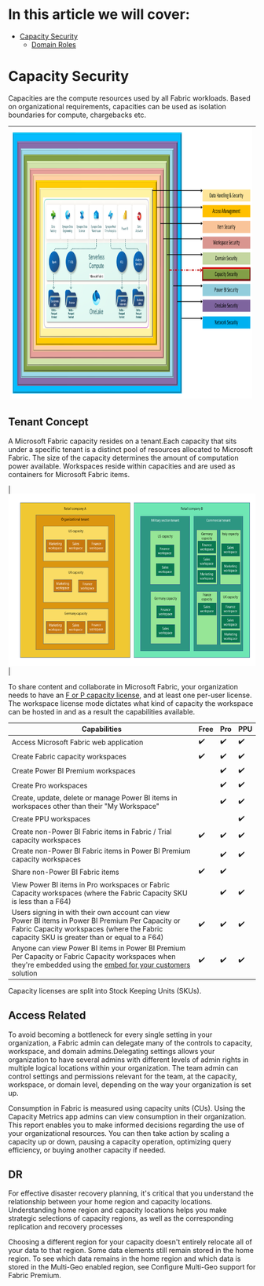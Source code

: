 # In this article we will cover:

* [Capacity Security](#capacity-security)
  * [Domain Roles](#domain-roles)


# Capacity Security

Capacities are the compute resources used by all Fabric workloads. Based on organizational requirements, capacities can be used as isolation boundaries for compute, chargebacks etc.

|<img src='/Assests/Security/Media/CapacitySecurity.PNG' width='1000' height='550'>|
| ----------- | 

## Tenant Concept

A Microsoft Fabric capacity resides on a tenant.Each capacity that sits under a specific tenant is a distinct pool of resources allocated to Microsoft Fabric. The size of the capacity determines the amount of computation power available. Workspaces reside within capacities and are used as containers for Microsoft Fabric items. 

|<img src='/Assests/Security/Media/Tenant.png' width='600' height='350'>|


To share content and collaborate in Microsoft Fabric, your organization needs to have an [F or P capacity license](https://learn.microsoft.com/en-us/fabric/enterprise/licenses#capacity-license), and at least one per-user license. The workspace license mode dictates what kind of capacity the workspace can be hosted in and as a result the capabilities available.

| Capabilities | Free | Pro | PPU |
|--|--|--|--|
| Access Microsoft Fabric web application | :heavy_check_mark: | :heavy_check_mark: | :heavy_check_mark: |
| Create Fabric capacity workspaces |:heavy_check_mark: | :heavy_check_mark: | :heavy_check_mark: |
| Create Power BI Premium workspaces | | :heavy_check_mark: | :heavy_check_mark: |
| Create Pro workspaces | | :heavy_check_mark: |:heavy_check_mark: |
| Create, update, delete or manage Power BI items in workspaces other than their "My Workspace" |  | :heavy_check_mark: |:heavy_check_mark: |
| Create PPU workspaces | |  |:heavy_check_mark: |
| Create non-Power BI Fabric items in Fabric / Trial capacity workspaces | :heavy_check_mark: | :heavy_check_mark: |:heavy_check_mark: |
| Create non-Power BI Fabric items in Power BI Premium capacity workspaces |  | :heavy_check_mark: |:heavy_check_mark: |
| Share non-Power BI Fabric items | :heavy_check_mark: | :heavy_check_mark: | |
| View Power BI items in Pro workspaces or Fabric Capacity workspaces (where the Fabric Capacity SKU is less than a F64) |  | :heavy_check_mark: |:heavy_check_mark: |
| Users signing in with their own account can view Power BI items in Power BI Premium Per Capacity or Fabric Capacity workspaces (where the Fabric capacity SKU is greater than or equal to a F64) | :heavy_check_mark: | :heavy_check_mark: |:heavy_check_mark: |
| Anyone can view Power BI items in Power BI Premium Per Capacity or Fabric Capacity workspaces when they're embedded using the [embed for your customers](/power-bi/developer/embedded/embedded-analytics-power-bi#embed-for-your-customers) solution | :heavy_check_mark: | :heavy_check_mark: |:heavy_check_mark: |
Capacity licenses are split into Stock Keeping Units (SKUs). 

## Access Related

To avoid becoming a bottleneck for every single setting in your organization, a Fabric admin can delegate many of the controls to capacity, workspace, and domain admins.Delegating settings allows your organization to have several admins with different levels of admin rights in multiple logical locations within your organization. The team admin can control settings and permissions relevant for the team, at the capacity, workspace, or domain level, depending on the way your organization is set up.


Consumption in Fabric is measured using capacity units (CUs). Using the Capacity 
Metrics app admins can view consumption in their organization. This report enables 
you to make informed decisions regarding the use of your organizational resources. 
You can then take action by scaling a capacity up or down, pausing a capacity 
operation, optimizing query efficiency, or buying another capacity if needed. 

## DR
For effective disaster recovery planning, it's critical that you understand the 
relationship between your home region and capacity locations. Understanding home 
region and capacity locations helps you make strategic selections of capacity regions, 
as well as the corresponding replication and recovery processes

Choosing a different region for your capacity doesn't entirely relocate all of your data 
to that region. Some data elements still remain stored in the home region. To see 
which data remains in the home region and which data is stored in the Multi-Geo 
enabled region, see Configure Multi-Geo support for Fabric Premium.
